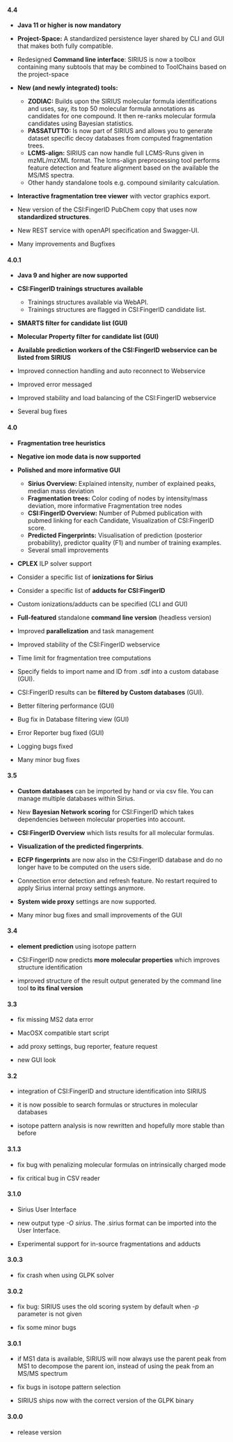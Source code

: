 #### 4.4
-   **Java 11 or higher is now mandatory**
-   **Project-Space:** A standardized persistence layer shared by CLI and GUI that makes both fully compatible.
-   Redesigned **Command line interface**: SIRIUS is now a toolbox containing many 
subtools that may be combined to ToolChains based on the project-space
-   **New (and newly integrated) tools:**
    - **ZODIAC:** Builds upon the SIRIUS molecular formula identifications and uses, say, its top 50 molecular formula 
    annotations as candidates for one compound. It then re-ranks molecular formula candidates using Bayesian statistics.
    - **PASSATUTTO:** Is now part of SIRIUS and allows you to generate dataset specific decoy databases from computed fragmentation trees. 
    - **LCMS-align:** SIRIUS can now handle full LCMS-Runs given in mzML/mzXML format. The lcms-align preprocessing tool
    performs feature detection and feature alignment based on the available the MS/MS spectra.
    - Other handy standalone tools e.g. compound similarity calculation. 
 
- **Interactive fragmentation tree viewer** with vector graphics export.
- New version of the CSI:FingerID PubChem copy that uses now **standardized structures**.    
- New REST service with openAPI specification and Swagger-UI.
- Many improvements and Bugfixes 

#### 4.0.1

-   **Java 9 and higher are now supported**

-   **CSI:FingerID trainings structures available**
    - Trainings structures available via WebAPI.
    - Trainings structures are flagged in CSI:FingerID candidate list.

-   **SMARTS filter for candidate list (GUI)**

-   **Molecular Property filter for candidate list (GUI)**    

-   **Available prediction workers of the CSI:FingerID webservice can be listed from SIRIUS**

-   Improved connection handling and auto reconnect to Webservice

-   Improved error messaged    

-   Improved stability and load balancing of the CSI:FingerID webservice

-   Several bug fixes
    
#### 4.0

-   **Fragmentation tree heuristics**

-   **Negative ion mode data is now supported**

-   **Polished and more informative GUI**
    - **Sirius Overview:** Explained intensity, number of explained peaks, median mass deviation  
    - **Fragmentation trees:** Color coding of nodes by intensity/mass deviation,
      more informative Fragmentation tree nodes
    - **CSI:FingerID Overview:** Number of Pubmed publication with pubmed linking for each Candidate,
      Visualization of CSI:FingerID score.
    - **Predicted Fingerprints:** Visualisation of prediction (posterior probability), predictor quality (F1)
      and number of training examples.    
    - Several small improvements            
    
-   **CPLEX** ILP solver support

-   Consider a specific list of **ionizations for Sirius**

-   Consider a specific list of **adducts for CSI:FingerID**

-   Custom ionizations/adducts can be specified (CLI and GUI)

-   **Full-featured** standalone **command line version** (headless
    version)

-   Improved **parallelization** and task management

-   Improved stability of the CSI:FingerID webservice

-   Time limit for fragmentation tree computations

-   Specify fields to import name and ID from .sdf into a custom
    database (GUI).

-   CSI:FingerID results can be **filtered by Custom databases** (GUI).

-   Better filtering performance (GUI)

-   Bug fix in Database filtering view (GUI)

-   Error Reporter bug fixed (GUI)

-   Logging bugs fixed

-   Many minor bug fixes

#### 3.5

-   **Custom databases** can be imported by hand or via csv file. You
    can manage multiple databases within Sirius.

-   New **Bayesian Network scoring** for CSI:FingerID which takes
    dependencies between molecular properties into account.

-   **CSI:FingerID Overview** which lists results for all molecular
    formulas.

-   **Visualization of the predicted fingerprints**.

-   **ECFP fingerprints** are now also in the CSI:FingerID database and
    do no longer have to be computed on the users side.

-   Connection error detection and refresh feature. No restart required
    to apply Sirius internal proxy settings anymore.

-   **System wide proxy** settings are now supported.

-   Many minor bug fixes and small improvements of the GUI

#### 3.4

-   **element prediction** using isotope pattern

-   CSI:FingerID now predicts **more molecular properties** which
    improves structure identification

-   improved structure of the result output generated by the command
    line tool **to its final version**

#### 3.3

-   fix missing MS2 data error

-   MacOSX compatible start script

-   add proxy settings, bug reporter, feature request

-   new GUI look

#### 3.2

-   integration of CSI:FingerID and structure identification into SIRIUS

-   it is now possible to search formulas or structures in molecular
    databases

-   isotope pattern analysis is now rewritten and hopefully more stable
    than before

#### 3.1.3

-   fix bug with penalizing molecular formulas on intrinsically charged
    mode

-   fix critical bug in CSV reader

#### 3.1.0

-   Sirius User Interface

-   new output type *-O sirius*. The .sirius format can be imported into
    the User Interface.

-   Experimental support for in-source fragmentations and adducts

#### 3.0.3

-   fix crash when using GLPK solver

#### 3.0.2

-   fix bug: SIRIUS uses the old scoring system by default when *-p*
    parameter is not given

-   fix some minor bugs

#### 3.0.1

-   if MS1 data is available, SIRIUS will now always use the parent peak
    from MS1 to decompose the parent ion, instead of using the peak from
    an MS/MS spectrum

-   fix bugs in isotope pattern selection

-   SIRIUS ships now with the correct version of the GLPK binary

#### 3.0.0

-   release version